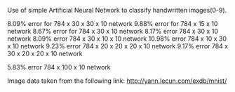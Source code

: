 Use of simple Artificial Neural Network to classify handwritten images(0-9).

8.09% error for 784 x 30 x 30 x 10 network
9.88% error for 784 x 15 x 10 network
8.67% error for 784 x 30 x 10 network
8.17% error 784 x 30  x 10 network
8.09% error 784 x 30 x 10 x 10 network
10.98% error 784 x 10 x 30 x 10 network
9.23% error 784 x 20 x 20 x 20 x 10 network
9.17% error 784 x 30 x 20 x 20 x 10 network


5.83% error 784 x 100 x 10 network

Image data taken from the following link:
http://yann.lecun.com/exdb/mnist/
